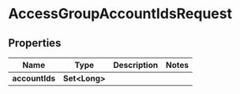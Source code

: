 

# AccessGroupAccountIdsRequest


## Properties

| Name | Type | Description | Notes |
|------------ | ------------- | ------------- | -------------|
|**accountIds** | **Set&lt;Long&gt;** |  |  |



